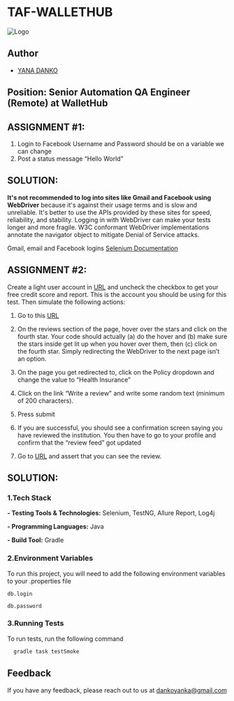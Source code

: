 # TAF-WALLETHUB

![Logo](https://www.insart.com/wp-content/uploads/WalletHub.png)

## Author

- [YANA DANKO ](https://github.com/ydanko)

## Position: Senior Automation QA Engineer (Remote) at WalletHub


## ASSIGNMENT #1:


1. Login to Facebook Username and Password should be on a variable we can change
2. Post a status message “Hello World”

## SOLUTION:

**It's not recommended to log into sites like Gmail and Facebook using WebDriver** because it's against their usage terms and is slow and unreliable. It's better to use the APIs provided by these sites for speed, reliability, and stability. Logging in with WebDriver can make your tests longer and more fragile. W3C conformant WebDriver implementations annotate the navigator object to mitigate Denial of Service attacks.

Gmail, email and Facebook logins [Selenium Documentation](https://www.selenium.dev/documentation/test_practices/discouraged/gmail_email_and_facebook_logins/)

## ASSIGNMENT #2:

Create a light user account in [URL](https://wallethub.com/join/light)  and uncheck the checkbox to get your free credit score and report. This is the account you should be using for this test. Then simulate the following actions:
1. Go to this [URL](https://wallethub.com/profile/13732055i)

2. On the reviews section of the page, hover over the stars and click on the fourth star. Your code should actually (a) do the hover and (b) make sure the stars inside get lit up when you hover over them, then (c) click on the fourth star. Simply redirecting the WebDriver to the next page isn’t an option.

3. On the page you get redirected to, click on the Policy dropdown and change the value to
   “Health Insurance”

4. Click on the link “Write a review" and write some random text (minimum of 200 characters).
5. Press submit

6. If you are successful, you should see a confirmation screen saying you have reviewed the
   institution. You then have to go to your profile and confirm that the “review feed” got updated

7. Go to [URL](https://wallethub.com/profile/) and assert that you can see the review.

## SOLUTION:


### 1.Tech Stack

**- Testing Tools & Technologies:** Selenium, TestNG, Allure Report, Log4j

**- Programming Languages:** Java

**- Build Tool:** Gradle

### 2.Environment Variables


To run this project, you will need to add the following environment variables to your .properties file

`db.login`

`db.password`


### 3.Running Tests

To run tests, run the following command

```bash
  gradle task testSmoke
```




## Feedback

If you have any feedback, please reach out to us at dankoyanka@gmail.com 